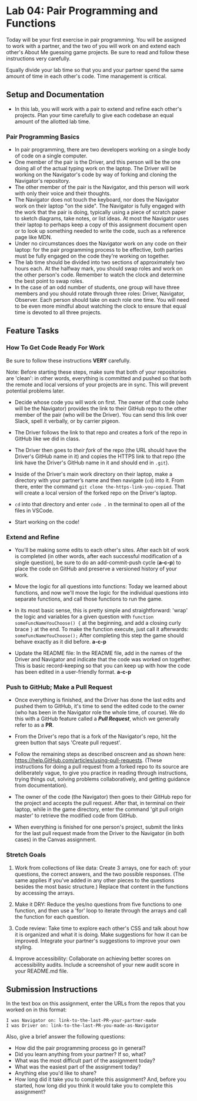 # Lab 04: Pair Programming and Functions

Today will be your first exercise in pair programming. You will be assigned to work with a partner, and the two of you will work on and extend each other's About Me guessing game projects. Be sure to read and follow these instructions very carefully.

Equally divide your lab time so that you and your partner spend the same amount of time in each other's code. Time management is critical.

## Setup and Documentation

- In this lab, you will work with a pair to extend and refine each other's projects. Plan your time carefully to give each codebase an equal amount of the allotted lab time.

### Pair Programming Basics

* In pair programming, there are two developers working on a single body of code on a single computer.
* One member of the pair is the Driver, and this person will be the one doing all of the actual typing work on the laptop. The Driver will be working on the Navigator's code by way of forking and cloning the Navigator's repository.
* The other member of the pair is the Navigator, and this person will work with only their voice and their thoughts.
* The Navigator does not touch the keyboard, nor does the Navigator work on their laptop "on the side". The Navigator is fully engaged with the work that the pair is doing, typically using a piece of scratch paper to sketch diagrams, take notes, or list ideas. At most the Navigator uses their laptop to perhaps keep a copy of this assignment document open or to look up something needed to write the code, such as a reference page like MDN.
* Under no circumstances does the Navigator work on any code on their laptop: for the pair programming process to be effective, both parties must be fully engaged on the code they're working on together.
* The lab time should be divided into two sections of approximately two hours each. At the halfway mark, you should swap roles and work on the other person's code. Remember to watch the clock and determine the best point to swap roles.
* In the case of an odd number of students, one group will have three members and you should rotate through three roles: Driver, Navigator, Observer. Each person should take on each role one time. You will need to be even more mindful about watching the clock to ensure that equal time is devoted to all three projects.

## Feature Tasks

### How To Get Code Ready For Work

Be sure to follow these instructions **VERY** carefully.

Note: Before starting these steps, make sure that both of your repositories are 'clean': in other words, everything is committed and pushed so that both the remote and local versions of your projects are in sync. This will prevent potential problems later.

- Decide whose code you will work on first. The owner of that code (who will be the Navigator) provides the link to their GitHub repo to the other member of the pair (who will be the Driver). You can send this link over Slack, spell it verbally, or by carrier pigeon.

- The Driver follows the link to that repo and creates a fork of the repo in GitHub like we did in class.

- The Driver then goes to *their fork* of the repo (the URL should have the Driver's GitHub name in it) and copies the HTTPS link to that repo (the link have the Driver's GitHub name in it and should end in `.git`).

- Inside of the Driver's main work directory on their laptop, make a directory with your partner’s name and then navigate (`cd`) into it. From there, enter the command `git clone the-https-link-you-copied`. That will create a local version of the forked repo on the Driver's laptop.

- `cd` into that directory and enter `code .` in the terminal to open all of the files in VSCode.

- Start working on the code!

### Extend and Refine

- You'll be making some edits to each other's sites. After each bit of work is completed (in other words, after each successful modification of a single question), be sure to do an add-commit-push cycle (**a-c-p**) to place the code on GitHub and preserve a versioned history of your work.

- Move the logic for all questions into functions: Today we learned about functions, and now we'll move the logic for the individual questions into separate functions, and call those functions to run the game.

- In its most basic sense, this is pretty simple and straightforward: 'wrap' the logic and variables for a given question with `function someFuncNameYouChoose() {` at the beginning, and add a closing curly brace `}` at the end. To make the function execute, just call it afterwards: `someFuncNameYouChoose();` After completing this step the game should behave exactly as it did before. **a-c-p**

- Update the README file: In the README file, add in the names of the Driver and Navigator and indicate that the code was worked on together. This is basic record-keeping so that you can keep up with how the code has been edited in a user-friendly format. **a-c-p**

### Push to GitHub; Make a Pull Request

- Once everything is finished, and the Driver has done the last edits and pushed them to GitHub, it's time to send the edited code to the owner (who has been in the Navigator role the whole time, of course). We do this with a GitHub feature called a ***Pull Request***, which we generally refer to as a **PR**.

- From the Driver's repo that is a fork of the Navigator's repo, hit the green button that says 'Create pull request'.

- Follow the remaining steps as described onscreen and as shown here: https://help.GitHub.com/articles/using-pull-requests. (These instructions for doing a pull request from a forked repo to its source are deliberately vague, to give you practice in reading through instructions, trying things out, solving problems collaboratively, and getting guidance from documentation).

- The owner of the code (the Navigator) then goes to their GitHub repo for the project and accepts the pull request. After that, in terminal on their laptop, while in the game directory, enter the command 'git pull origin master' to retrieve the modified code from GitHub.

- When everything is finished for one person's project, submit the links for the last pull request made from the Driver to the Navigator (in both cases) in the Canvas assignment.

### Stretch Goals

1. Work from collections of like data: Create 3 arrays, one for each of: your questions, the correct answers, and the two possible responses. (The same applies if you've added in any other pieces to the questions besides the most basic structure.) Replace that content in the functions by accessing the arrays. 

1. Make it DRY: Reduce the yes/no questions from five functions to one function, and then use a 'for' loop to iterate through the arrays and call the function for each question.  

1. Code review: Take time to explore each other's CSS and talk about how it is organized and what it is doing. Make suggestions for how it can be improved. Integrate your partner's suggestions to improve your own styling.

1. Improve accessibility: Collaborate on achieving better scores on accessibility audits. Include a screenshot of your new audit score in your README.md file. 

## Submission Instructions

In the text box on this assignment, enter the URLs from the repos that you worked on in this format:

```
I was Navigator on: link-to-the-last-PR-your-partner-made
I was Driver on: link-to-the-last-PR-you-made-as-Navigator
```

Also, give a brief answer the following questions:

- How did the pair programming process go in general?
- Did you learn anything from your partner? If so, what?
- What was the most difficult part of the assignment today?
- What was the easiest part of the assignment today?
- Anything else you'd like to share?
- How long did it take you to complete this assignment? And, before you started, how long did you think it would take you to complete this assignment?
